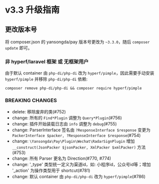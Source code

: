# v3.3 升级指南

## 更改版本号

将 composer.json 的 yansongda/pay 版本号更改为 `~3.3.0`，随后 `composer update` 即可。

###  非 hyperf/laravel 框架 或 无框架用户

由于默认 container 由 `php-di/php-di` 改为 `hyperf/pimple`，因此需要手动安装 `hyperf/pimple` 并移除 `php-di/php-di` 依赖:

```shell
composer remove php-di/php-di && composer require hyperf/pimple
```

### BREAKING CHANGES

- delete: 移除废弃的类(#752)
- change: 所有的 `Find*Plugin` 调整为 `Query*Plugin`(#756)
- change: 插件开始装载日志由 `info` 调整为 `debug`(#755)
- change: ParserInterface 签名由 `?ResponseInterface $response` 变更为 `PackerInterface $packer, ?ResponseInterface $response`(#754)
- change: `\Yansongda\Pay\Plugin\Wechat\RadarSignPlugin` 增加 `__construct(JsonPacker $jsonPacker, XmlPacker $xmlPacker)` 方法(#753)
- change: 所有 Parser 更名为 Direction(#770, #774)
- change: '_type' 类型统一定义为渠道id，如: 小程序id，公众号id等；增加 '_action' 为操作类型用于 shortcut(#781)
- change: 默认 container 由 `php-di/php-di` 改为 `hyperf/pimple`(#786)
